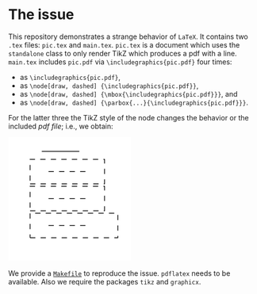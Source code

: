 # The issue

This repository demonstrates a strange behavior of `LaTeX`. It contains two
`.tex` files: `pic.tex` and `main.tex`. `pic.tex` is a document which uses the
`standalone` class to only render TikZ which produces a pdf with a line.
`main.tex` includes `pic.pdf` via `\includegraphics{pic.pdf}` four times:

* as `\includegraphics{pic.pdf}`,
* as `\node[draw, dashed] {\includegraphics{pic.pdf}}`,
* as `\node[draw, dashed] {\mbox{\includegraphics{pic.pdf}}}`, and
* as `\node[draw, dashed] {\parbox{...}{\includegraphics{pic.pdf}}}`.

For the latter three the TikZ style of the node changes the behavior or the
included *pdf file*; i.e., we obtain:

![illustration of the issue](./main.png)

We provide a [`Makefile`](./Makefile) to reproduce the issue. `pdflatex` needs
to be available. Also we require the packages `tikz` and `graphicx`.
